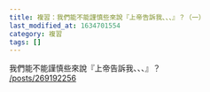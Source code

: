 ```yaml
---
title: 複習：我們能不能謹慎些來說『上帝告訴我、、、』？（一）
last_modified_at: 1634701554
category: 複習
tags: []
---
```


<p>我們能不能謹慎些來說『上帝告訴我、、、』？<br>
<a href="/posts/269192256" target="_blank">/posts/269192256</a></p>

<p>&nbsp;</p>

